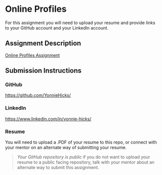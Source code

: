 # Online Profiles
For this assignment you will need to upload your resume and provide links to your GitHub account and your LinkedIn account.

## Assignment Description
[Online Profiles Assignment](https://education.launchcode.org/liftoff/modules/assignments/online-profiles)

## Submission Instructions
 
### GitHub
 https://github.com/YonnieHicks/


### LinkedIn
https://www.linkedin.com/in/yonnie-hicks/



### Resume
You will need to upload a .PDF of your resume to this repo, or connect with your mentor on an alternate way of submitting your resume.



> *Your GitHub repository is public* if you do not want to upload your resume to a public facing repository, talk with your mentor about an alternate way to submit this assignment.
